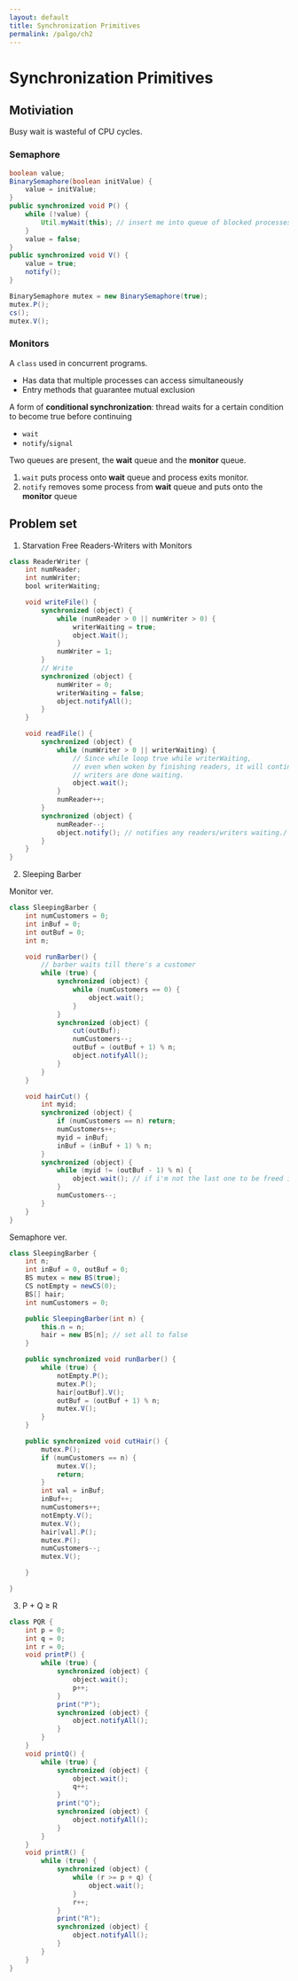 ```yaml
---
layout: default
title: Synchronization Primitives
permalink: /palgo/ch2
---
```


# Synchronization Primitives

## Motiviation

Busy wait is wasteful of CPU cycles.

### Semaphore

```java
boolean value;
BinarySemaphore(boolean initValue) {
    value = initValue;
}
public synchronized void P() {
    while (!value) {
        Util.myWait(this); // insert me into queue of blocked processes. **DOES NOT BUSY WAIT**
    }
    value = false;
}
public synchronized void V() {
    value = true;
    notify();
}

BinarySemaphore mutex = new BinarySemaphore(true);
mutex.P();
cs();
mutex.V();
```

### Monitors

A `class` used in concurrent programs.

- Has data that multiple processes can access simultaneously
- Entry methods that guarantee mutual exclusion

A form of **conditional synchronization**: thread waits for a certain condition to become true before continuing

- `wait`
- `notify`/`signal`

Two queues are present, the **wait** queue and the **monitor** queue.
1. `wait` puts process onto **wait** queue and process exits monitor.
2. `notify` removes some process from **wait** queue and puts onto the **monitor** queue

## Problem set

1. Starvation Free Readers-Writers with Monitors

```java
class ReaderWriter {
    int numReader;
    int numWriter;
    bool writerWaiting;

    void writeFile() {
        synchronized (object) {
            while (numReader > 0 || numWriter > 0) {
                writerWaiting = true;
                object.Wait();
            }
            numWriter = 1;
        }
        // Write
        synchronized (object) {
            numWriter = 0;
            writerWaiting = false;
            object.notifyAll();
        }
    }

    void readFile() {
        synchronized (object) {
            while (numWriter > 0 || writerWaiting) {
                // Since while loop true while writerWaiting, 
                // even when woken by finishing readers, it will continue to wait till
                // writers are done waiting.
                object.wait();
            }
            numReader++;
        }
        synchronized (object) {
            numReader--;
            object.notify(); // notifies any readers/writers waiting./
        }
    }
}
```

2. Sleeping Barber

Monitor ver.
```java
class SleepingBarber {
    int numCustomers = 0;
    int inBuf = 0;
    int outBuf = 0;
    int n;

    void runBarber() {
        // barber waits till there's a customer
        while (true) {
            synchronized (object) {
                while (numCustomers == 0) {
                    object.wait();
                }
            }
            synchronized (object) {
                cut(outBuf);
                numCustomers--;
                outBuf = (outBuf + 1) % n;
                object.notifyAll();
            }
        }
    }

    void hairCut() {
        int myid;
        synchronized (object) {
            if (numCustomers == n) return;
            numCustomers++;
            myid = inBuf;
            inBuf = (inBuf + 1) % n;
        }
        synchronized (object) {
            while (myid != (outBuf - 1) % n) {
                object.wait(); // if i'm not the last one to be freed i continue to wait.
            }
            numCustomers--;
        }
    }
}
```

Semaphore ver.
```java
class SleepingBarber {
    int n;
    int inBuf = 0, outBuf = 0;
    BS mutex = new BS(true);
    CS notEmpty = newCS(0);
    BS[] hair;
    int numCustomers = 0;

    public SleepingBarber(int n) {
        this.n = n;
        hair = new BS[n]; // set all to false
    }

    public synchronized void runBarber() {
        while (true) {
            notEmpty.P();
            mutex.P();
            hair[outBuf].V();
            outBuf = (outBuf + 1) % n;
            mutex.V();
        }
    }

    public synchronized void cutHair() {
        mutex.P();
        if (numCustomers == n) {
            mutex.V();
            return;
        }
        int val = inBuf;
        inBuf++;
        numCustomers++;
        notEmpty.V();
        mutex.V();
        hair[val].P();
        mutex.P();
        numCustomers--;
        mutex.V();

    }

}
```

3. P + Q $\geq$ R

```java
class PQR {
    int p = 0;
    int q = 0;
    int r = 0;
    void printP() {
        while (true) {
            synchronized (object) {
                object.wait();
                p++;
            }
            print("P");
            synchronized (object) {
                object.notifyAll();
            }
        }
    }
    void printQ() {
        while (true) {
            synchronized (object) {
                object.wait();
                q++;
            }
            print("Q");
            synchronized (object) {
                object.notifyAll();
            }
        }
    }
    void printR() {
        while (true) {
            synchronized (object) {
                while (r >= p + q) {
                    object.wait();
                }
                r++;
            }
            print("R");
            synchronized (object) {
                object.notifyAll();
            }
        }
    }
}

```